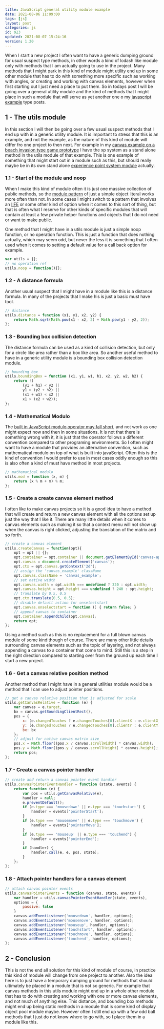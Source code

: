 ```yaml
---
title: JavaScript general utility module example
date: 2021-08-06 11:09:00
tags: [js]
layout: post
categories: js
id: 923
updated: 2021-08-07 15:24:16
version: 1.20
---
```


When I start a new project I often want to have a generic dumping ground for usual suspect type methods, in other words a kind of lodash like module only with methods that I am actually going to use in the project. Many methods that I might park in this kind of module might utility end up in some other module that has to do with something more specific such as working with angles, or creating and working with canvas elements, however when first starting out I just need a place to put them. So in todays post I will be going over a general utility module and the kind of methods that I might place in such a module that will serve as yet another one o my [javascript example](/2021/04/02/js-javascript-example/) type posts.

<!-- more -->

## 1 - The utils module

In this section I will then be going over a few usual suspect methods that I end up with in a generic utility module. It is important to stress that this is an example, and not the example, as the nature of this kind of module will differ fro one project to then next. For example in my [canvas example on a beach invasion type game prototype](/2020/04/24/canvas-example-game-beach/) I have the xp system as a stand alone method in the utils module of that example. This is one example of something that might start out in a module such as this, but should really maybe be in its own stand alone [experience point system module](/2020/04/27/js-javascript-example-exp-system/) actually.

### 1.1 - Start of the module and noop

When I make this kind of module often it is just one massive collection of public methods, so the [module pattern](/2019/03/12/js-javascript-module/) of just a simple object literal works more often than not. In some cases I might switch to a pattern that involves an [IIFE](/2020/02/04/js-iife/) or some other kind of option when it comes to this sort of thing, but that is often what I reserve for other kinds of specific modules that will contain at least a few private helper functions and objects that I do not need or want to make public.

One method that I might have in a utils module is just a simple noop function, or no operation function. This is just a function that does nothing actually, which may seem odd, but never the less it is something that I often used when it comes to setting a default value for a call back option for example.

```js
var utils = {};
// no operation ref
utils.noop = function(){};
```

### 1.2 - A distance formula

Another usual suspect that I might have in a module like this is a distance formula. In many of the projects that I make his is just a basic must have tool.

```js
// distance
utils.distance = function (x1, y1, x2, y2) {
    return Math.sqrt(Math.pow(x1 - x2, 2) + Math.pow(y1 - y2, 2));
};
```

### 1.3 - Bounding box collision detection

The distance formula can be used as a kind of collision detection, but only for a circle like area rather than a box like area. So another useful method to have in a generic utility module is a bounding box collision detection module.

```js
// bounding box
utils.boundingBox = function (x1, y1, w1, h1, x2, y2, w2, h2) {
    return !(
        (y1 + h1) < y2 ||
        y1 > (y2 + h2) ||
        (x1 + w1) < x2 ||
        x1 > (x2 + w2));
};
```

### 1.4 - Mathematical Modulo

The [built in JavaScript modulo operator may fall short](/2017/09/02/js-whats-wrong-with-modulo/), and not work as one might expect now and then in some situations. It is not that there is something wrong with it, it is just that the operator follows a different convention compared to other programing environments. So I often might want to have a module that provides an alternative convention, such as mathematical modulo on top of what is built into javaScript. Often this is the kind of convention I would prefer to use in most cases oddly enough so this is also often a kind of must have method in most projects.

```js
// mathematical modulo
utils.mod = function (x, m) {
    return (x % m + m) % m;
};
```

### 1.5 - Create a create canvas element method

I often like to make canvas projects so it is a good idea to have a method that will create and return a new canvas element with all the options set up just the way that I like it. There are many little details when it comes to canvas elements such as making it so that a context menu will not show up when the canvas is right clicked, adjusting the translation of the matrix and so forth.

```js
// create a canvas element
utils.createCanvas = function(opt){
    opt = opt || {};
    opt.container = opt.container || document.getElementById('canvas-app') || document.body;
    opt.canvas = document.createElement('canvas');
    opt.ctx = opt.canvas.getContext('2d');
    // assign the 'canvas_example' className
    opt.canvas.className = 'canvas_example';
    // set native width
    opt.canvas.width = opt.width === undefined ? 320 : opt.width;
    opt.canvas.height = opt.height === undefined ? 240 : opt.height;
    // translate by 0.5, 0.5
    opt.ctx.translate(0.5, 0.5);
    // disable default action for onselectstart
    opt.canvas.onselectstart = function () { return false; }
    // append canvas to container
    opt.container.appendChild(opt.canvas);
    return opt;
};
```

Using a method such as this is no replacement for a full blown canvas module of some kind though of course. There are many other little details surrounding canvas elements such as the topic of layering, and not always appending a canvas to a container that come to mind. Still this is a step in the right direction compared to starting over from the ground up each time I start a new project.

### 1.6 - Get a canvas relative position method

Another method that I might have in a general utilities module would be a method that I can use to adjust pointer positions.

```js
// get a canvas relative position that is adjusted for scale
utils.getCanvasRelative = function (e) {
    var canvas = e.target,
    bx = canvas.getBoundingClientRect(),
    pos = {
        x: (e.changedTouches ? e.changedTouches[0].clientX : e.clientX) - bx.left,
        y: (e.changedTouches ? e.changedTouches[0].clientY : e.clientY) - bx.top,
        bx: bx
    };
    // adjust for native canvas matrix size
    pos.x = Math.floor((pos.x / canvas.scrollWidth) * canvas.width);
    pos.y = Math.floor((pos.y / canvas.scrollHeight) * canvas.height);
    return pos;
};
```

### 1.7 - Create a canvas pointer handler

```js
// create and return a canvas pointer event handler
utils.canvasPointerEventHandler = function (state, events) {
    return function (e) {
        var pos = utils.getCanvasRelative(e),
        handler = null;
        e.preventDefault();
        if (e.type === 'mousedown' || e.type === 'touchstart') {
            handler = events['pointerStart'];
        }
        if (e.type === 'mousemove' || e.type === 'touchmove') {
            handler = events['pointerMove'];
        }
        if (e.type === 'mouseup' || e.type === 'touchend') {
            handler = events['pointerEnd'];
        }
        if (handler) {
            handler.call(e, e, pos, state);
        }
    };
};
```

### 1.8 - Attach pointer handlers for a canvas element

```js
// attach canvas pointer events
utils.canvasPointerEvents = function (canvas, state, events) {
    var handler = utils.canvasPointerEventHandler(state, events),
    options = {
        passive: false
    }
    canvas.addEventListener('mousedown', handler, options);
    canvas.addEventListener('mousemove', handler, options);
    canvas.addEventListener('mouseup', handler, options);
    canvas.addEventListener('touchstart', handler, options);
    canvas.addEventListener('touchmove', handler, options);
    canvas.addEventListener('touchend', handler, options);
};
```

## 2 - Conclusion

This is not the end all solution for this kind of module of course, in practice this kind of module will change from one project to another. Also the idea here is to just have a temporary dumping ground for methods that should ultimately be placed in a module that is not so generic. For example that canvas methods in this utils module might end up in a whole other module that has to do with creating and working with one or more canvas elements, and not much of anything else. This distance, and bounding box methods might end up being static methods in a module that is some kind of display object pool module maybe. However often I still end up with a few odd ball methods that I just do not know where to go with, so I place them in a module like this.